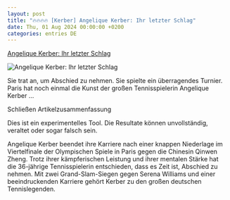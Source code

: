 ```yaml
---
layout: post
title: "🔥🔥🔥🔥 [Kerber] Angelique Kerber: Ihr letzter Schlag"
date: Thu, 01 Aug 2024 00:00:00 +0200
categories: entries DE
---
```

[Angelique Kerber: Ihr letzter Schlag](https://www.zeit.de/sport/2024-07/angelique-kerber-abschied-karriereende-paris-olympia)

![Angelique Kerber: Ihr letzter Schlag](https://img.zeit.de/sport/2024-07/angelique-kerber-abschied/wide__1300x731)

Sie trat an, um Abschied zu nehmen. Sie spielte ein überragendes Turnier. Paris hat noch einmal die Kunst der großen Tennisspielerin Angelique Kerber ...

Schließen Artikelzusammenfassung

Dies ist ein experimentelles Tool. Die Resultate können unvollständig, veraltet oder sogar falsch sein.

Angelique Kerber beendet ihre Karriere nach einer knappen Niederlage im Viertelfinale der Olympischen Spiele in Paris gegen die Chinesin Qinwen Zheng. Trotz ihrer kämpferischen Leistung und ihrer mentalen Stärke hat die 36-jährige Tennisspielerin entschieden, dass es Zeit ist, Abschied zu nehmen. Mit zwei Grand-Slam-Siegen gegen Serena Williams und einer beeindruckenden Karriere gehört Kerber zu den großen deutschen Tennislegenden.

